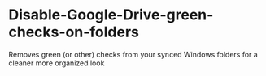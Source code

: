 # Disable-Google-Drive-green-checks-on-folders
Removes green (or other) checks from your synced Windows folders for a cleaner more organized look
